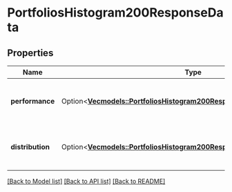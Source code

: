 # PortfoliosHistogram200ResponseData

## Properties

Name | Type | Description | Notes
------------ | ------------- | ------------- | -------------
**performance** | Option<[**Vec<models::PortfoliosHistogram200ResponseDataPerformanceInner>**](PortfoliosHistogram_200_response_data_performance_inner.md)> | Changes is a list of changes for the histogram. | [optional]
**distribution** | Option<[**Vec<models::PortfoliosHistogram200ResponseDataDistributionInner>**](PortfoliosHistogram_200_response_data_distribution_inner.md)> | Histogram is a list of values for the histogram. | [optional]

[[Back to Model list]](../README.md#documentation-for-models) [[Back to API list]](../README.md#documentation-for-api-endpoints) [[Back to README]](../README.md)



